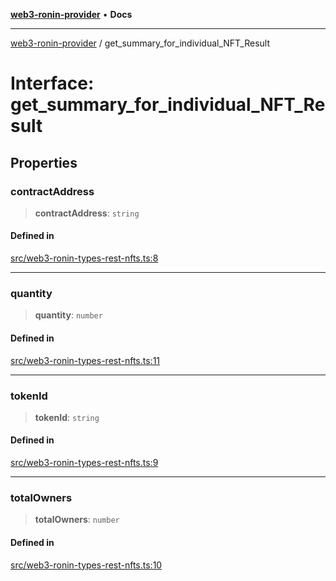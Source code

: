 [**web3-ronin-provider**](../README.md) • **Docs**

***

[web3-ronin-provider](../globals.md) / get\_summary\_for\_individual\_NFT\_Result

# Interface: get\_summary\_for\_individual\_NFT\_Result

## Properties

### contractAddress

> **contractAddress**: `string`

#### Defined in

[src/web3-ronin-types-rest-nfts.ts:8](https://github.com/chuacw/web3-ronin-provider/blob/e9318161fb5ce839bfa5a7cd824e9be03b129c7e/src/web3-ronin-types-rest-nfts.ts#L8)

***

### quantity

> **quantity**: `number`

#### Defined in

[src/web3-ronin-types-rest-nfts.ts:11](https://github.com/chuacw/web3-ronin-provider/blob/e9318161fb5ce839bfa5a7cd824e9be03b129c7e/src/web3-ronin-types-rest-nfts.ts#L11)

***

### tokenId

> **tokenId**: `string`

#### Defined in

[src/web3-ronin-types-rest-nfts.ts:9](https://github.com/chuacw/web3-ronin-provider/blob/e9318161fb5ce839bfa5a7cd824e9be03b129c7e/src/web3-ronin-types-rest-nfts.ts#L9)

***

### totalOwners

> **totalOwners**: `number`

#### Defined in

[src/web3-ronin-types-rest-nfts.ts:10](https://github.com/chuacw/web3-ronin-provider/blob/e9318161fb5ce839bfa5a7cd824e9be03b129c7e/src/web3-ronin-types-rest-nfts.ts#L10)
